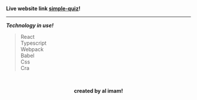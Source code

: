 **Live website link <ins>[simple-quiz](#)</ins>!**

<hr>

**_Technology in use!_**

> React <br>
> Typescript <br>
> Webpack <br>
> Babel <br>
> Css <br>
> Cra <br>

<br>

**<p align="center">created by al imam!</p>**
